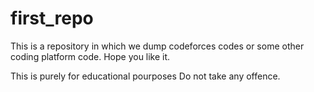 # first_repo

This is a repository in which we dump codeforces codes or some other coding platform code. 
Hope you like it.

This is purely for educational pourposes Do not take any offence.
